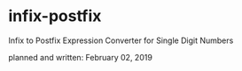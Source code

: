 # infix-postfix
Infix to Postfix Expression Converter for Single Digit Numbers

planned and written: February 02, 2019
